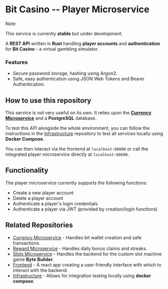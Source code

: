 # Bit Casino -- Player Microservice

> [!NOTE]
> This service is currently **stable** but under development.

A **REST API** written in **Rust** handling **player accounts** and **authentication** for **Bit Casino** - a virtual gambling simulator.

### Features

- Secure password storage, hashing using Argon2.
- Safe, easy authentication using JSON Web Tokens and Bearer Authentication.

## How to use this repository

This service is not very useful on its own. It relies upon the [**Currency Microservice**](https://github.com/b1gd3vd0g/bit-casino-currency-ms) and a **PostgreSQL** database.

To test this API alongside the whole environment, you can follow the instructions in the [Infrastructure](https://github.com/b1gd3vd0g/bit-casino-infra) repository to test all services locally using **Docker Compose**.

You can then interact via the frontend at `localhost:60000` or call the integrated player microservice directly at `localhost:60600`.

## Functionality

The player microservice currently supports the following functions:

- Create a new player account
- Delete a player account
- Authenticate a player's login credentials
- Authenticate a player via JWT (provided by creation/login functions)

## Related Repositories

- [Currency Microservice](https://github.com/b1gd3vd0g/bit-casino-currency-ms) - Handles bit wallet creation and safe transactions.
- [Reward Microservice](https://github.com/b1gd3vd0g/bit-casino-reward-ms) - Handles daily bonus claims and streaks.
- [Slots Microservice](https://github.com/b1gd3vd0g/bit-casino-slots-ms) - Handles the backend for the custom slot machine game **Byte Builder**.
- [Frontend](https://github.com/b1gd3vd0g/bit-casino-frontend) - A react app creating a user-friendly interface with which to interact with the backend.
- [Infrastructure](https://github.com/b1gd3vd0g/bit-casino-infra) - Allows for integration testing locally using **docker compose**.
